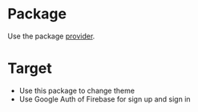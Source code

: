 # Package

Use the package [provider](https://pub.dev/packages/provider).

# Target 

- Use this package to change theme
- Use Google Auth of Firebase for sign up and sign in

